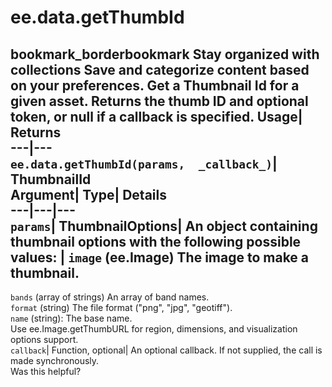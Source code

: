  
#  ee.data.getThumbId
bookmark_borderbookmark Stay organized with collections  Save and categorize content based on your preferences.
Get a Thumbnail Id for a given asset. 
Returns the thumb ID and optional token, or null if a callback is specified.
Usage| Returns  
---|---  
`ee.data.getThumbId(params,  _callback_)`| ThumbnailId  
Argument| Type| Details  
---|---|---  
`params`| ThumbnailOptions| An object containing thumbnail options with the following possible values:  | ` image ` (ee.Image) The image to make a thumbnail.  
---  
` bands ` (array of strings) An array of band names.  
` format ` (string) The file format ("png", "jpg", "geotiff").  
` name ` (string): The base name.  
Use ee.Image.getThumbURL for region, dimensions, and visualization options support.  
`callback`| Function, optional| An optional callback. If not supplied, the call is made synchronously.  
Was this helpful?
